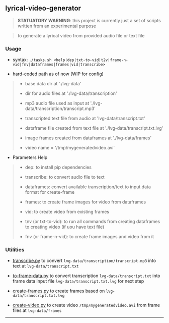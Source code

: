 ## lyrical-video-generator

> **STATUATORY WARNING**: this project is currently just a set of scripts written from an experimental purpose

> to generate a lyrical video from provided audio file or text file

### Usage

* syntax: `./tasks.sh <help|dep|txt-to-vid|t2v|frame-n-vid|fnv|dataframes|frames|vid|transcribe>`

* hard-coded path as of now (WIP for config)

> * base data dir at './lvg-data'
>
> * dir for audio files at './lvg-data/transcription'
>
> * mp3 audio file used as input at './lvg-data/transcription/transcript.mp3'
>
> * transcripted text file from audio at 'lvg-data/transcript.txt'
>
> * dataframe file created from text file at './lvg-data/transcript.txt.lvg'
>
> * image frames created from dataframes at './lvg-data/frames'
>
> * video name = '/tmp/mygeneratedvideo.avi'

* Parameters Help

> * dep: to install pip dependencies
>
> * transcribe: to convert audio file to text
>
> * dataframes: convert available transcription/text to input data format for create-frame
>
> * frames: to create frame images for video from dataframes
>
> * vid: to create video from existing frames
>
> * tnv (or txt-to-vid): to run all commands from creating dataframes to creating video (if uou have text file)
>
> * fnv (or frame-n-vid): to create frame images and video from it

### Utilities

* [transcribe.py](transcribe.py) to convert `lvg-data/transcription/transcript.mp3` into text at `lvg-data/transcript.txt`

* [to-frame-data.py](to-frame-data.py) to convert transcription `lvg-data/transcript.txt` into frame data input file `lvg-data/transcript.txt.lvg` for next step

* [create-frames.py](create-frames.py) to create frames based on `lvg-data/transcript.txt.lvg`

* [create-video.py](create-video.py) to create video `/tmp/mygeneratedvideo.avi` from frame files at `lvg-data/frames`

---



